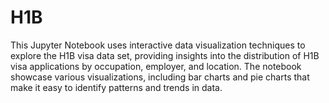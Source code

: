 # H1B
This Jupyter Notebook uses interactive data visualization techniques to explore the H1B visa data set, providing insights into the distribution of H1B visa applications by occupation, employer, and location. The notebook showcase various visualizations, including bar charts and pie charts that make it easy to identify patterns and trends in data. 
